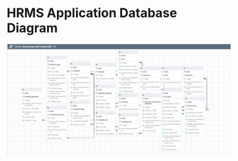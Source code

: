 # HRMS Application Database Diagram

<p align="center">
  <img src="https://github.com/ibrhmusta/hrmsSql/blob/main/readme-images/Ekran%20g%C3%B6r%C3%BCnt%C3%BCs%C3%BC%202021-06-02%20192325.png" width="600" alt="main">
</p>
